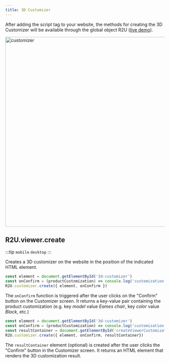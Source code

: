 ```yaml
---
title: 3D Customizer
---
```


After adding the script tag to your website, the methods for creating the 3D Customizer will be available through the global object R2U ([live demo](https://customizer.r2u.io)).

<div>
  <p float="left">
    <img src="https://storage.googleapis.com/r2u-sdk-bucket/documentation/customizer.gif" title="customizer" width="600"/>
  </p>
</div>

## R2U.viewer.create

:::tip `mobile` `desktop`
:::

Creates a 3D customizer on the website in the position of the indicated HTML element.

```typescript
const element = document.getElementById('3d-customizer')
const onConfirm = (productCustomization) => console.log('customization selected', productCustomization)
R2U.customizer.create({ element, onConfirm })
```

The `onConfirm` function is triggered after the user clicks on the "Confirm" button on the Customizer screen. It returns a key-value pair containing the product customization (e.g. key _model_ value _Eames chair_, key _color_ value _Black_, etc.)

```typescript
const element = document.getElementById('3d-customizer')
const onConfirm = (productCustomization) => console.log('customization selected', productCustomization)
const resultContainer = document.getElementById('createViewerCustomization')
R2U.customizer.create({ element, onConfirm, resultContainer})
```
The `resultContainer` element (optional) is created after the user clicks the "Confirm" button in the Customizer screen. It returns an HTML element that renders the 3D customization result.
